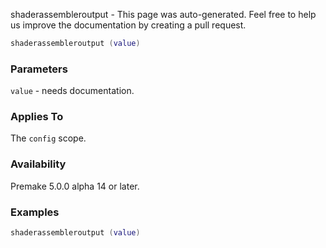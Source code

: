 shaderassembleroutput - This page was auto-generated. Feel free to help us improve the documentation by creating a pull request.

```lua
shaderassembleroutput (value)
```

### Parameters ###

`value` - needs documentation.

### Applies To ###

The `config` scope.

### Availability ###

Premake 5.0.0 alpha 14 or later.

### Examples ###

```lua
shaderassembleroutput (value)
```

